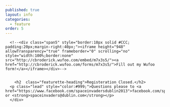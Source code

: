 ```yaml
---
published: true
layout: info
categories: 
  - feature
order: 5
---
```


<div class="container">
	<div id="register" class="featurette">
      
      <!--<div class="span5" style="border:10px solid #CCC; padding:20px;margin-right:40px;"><iframe height="948" allowTransparency="true" frameborder="0" scrolling="no" style="width:100%;border:none"  src="http://cbroderick.wufoo.com/embed/m7x3s5/"><a href="http://cbroderick.wufoo.com/forms/m7x3s5/">Fill out my Wufoo form!</a></iframe></div>-->
		
        
        <h2  class="featurette-heading">Registeration Closed.</h2>
      <p class="lead" style="color:#999;">Questions please to <a href="https://www.facebook.com/spaceinvadersdublin2013">facebook.com/spaceinvadersdublin2013 or <strong>spaceinvaders@dublin.com</strong></p>
      </div>	
</div>